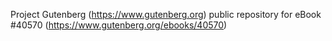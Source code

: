 Project Gutenberg (https://www.gutenberg.org) public repository for eBook #40570 (https://www.gutenberg.org/ebooks/40570)
